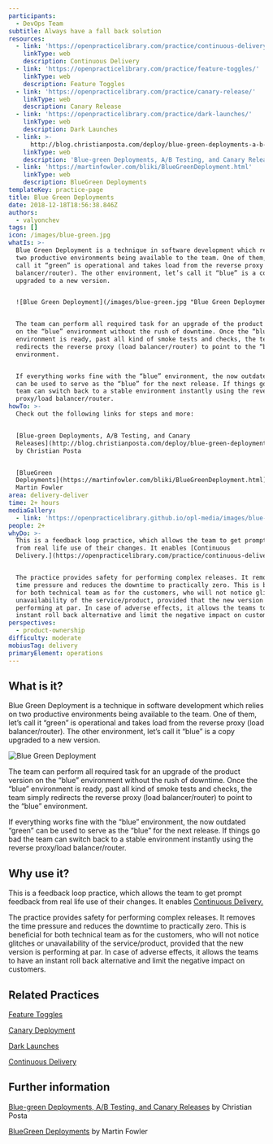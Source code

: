 ```yaml
---
participants:
  - DevOps Team
subtitle: Always have a fall back solution
resources:
  - link: 'https://openpracticelibrary.com/practice/continuous-delivery/'
    linkType: web
    description: Continuous Delivery
  - link: 'https://openpracticelibrary.com/practice/feature-toggles/'
    linkType: web
    description: Feature Toggles
  - link: 'https://openpracticelibrary.com/practice/canary-release/'
    linkType: web
    description: Canary Release
  - link: 'https://openpracticelibrary.com/practice/dark-launches/'
    linkType: web
    description: Dark Launches
  - link: >-
      http://blog.christianposta.com/deploy/blue-green-deployments-a-b-testing-and-canary-releases/
    linkType: web
    description: 'Blue-green Deployments, A/B Testing, and Canary Releases'
  - link: 'https://martinfowler.com/bliki/BlueGreenDeployment.html'
    linkType: web
    description: BlueGreen Deployments
templateKey: practice-page
title: Blue Green Deployments
date: 2018-12-18T18:56:38.846Z
authors:
  - valyonchev
tags: []
icon: /images/blue-green.jpg
whatIs: >-
  Blue Green Deployment is a technique in software development which relies on
  two productive environments being available to the team. One of them, let’s
  call it “green” is operational and takes load from the reverse proxy (load
  balancer/router). The other environment, let’s call it “blue” is a copy
  upgraded to a new version.


  ![Blue Green Deployment](/images/blue-green.jpg "Blue Green Deployment")


  The team can perform all required task for an upgrade of the product version
  on the “blue” environment without the rush of downtime. Once the “blue”
  environment is ready, past all kind of smoke tests and checks, the team simply
  redirects the reverse proxy (load balancer/router) to point to the “blue”
  environment.


  If everything works fine with the “blue” environment, the now outdated “green”
  can be used to serve as the “blue” for the next release. If things go bad the
  team can switch back to a stable environment instantly using the reverse
  proxy/load balancer/router.
howTo: >-
  Check out the following links for steps and more:


  [Blue-green Deployments, A/B Testing, and Canary
  Releases](http://blog.christianposta.com/deploy/blue-green-deployments-a-b-testing-and-canary-releases/)
  by Christian Posta


  [BlueGreen
  Deployments](https://martinfowler.com/bliki/BlueGreenDeployment.html) by
  Martin Fowler
area: delivery-deliver
time: 2+ hours
mediaGallery:
  - link: 'https://openpracticelibrary.github.io/opl-media/images/blue-green.jpg'
people: 2+
whyDo: >-
  This is a feedback loop practice, which allows the team to get prompt feedback
  from real life use of their changes. It enables [Continuous
  Delivery.](https://openpracticelibrary.com/practice/continuous-delivery/)


  The practice provides safety for performing complex releases. It removes the
  time pressure and reduces the downtime to practically zero. This is beneficial
  for both technical team as for the customers, who will not notice glitches or
  unavailability of the service/product, provided that the new version is
  performing at par. In case of adverse effects, it allows the teams to have an
  instant roll back alternative and limit the negative impact on customers.
perspectives:
  - product-ownership
difficulty: moderate
mobiusTag: delivery
primaryElement: operations
---
```

## What is it?

Blue Green Deployment is a technique in software development which relies on two productive environments being available to the team. One of them, let’s call it “green” is operational and takes load from the reverse proxy (load balancer/router). The other environment, let’s call it “blue” is a copy upgraded to a new version.

![Blue Green Deployment](/images/blue-green.jpg "Blue Green Deployment")

The team can perform all required task for an upgrade of the product version on the “blue” environment without the rush of downtime. Once the “blue” environment is ready, past all kind of smoke tests and checks, the team simply redirects the reverse proxy (load balancer/router) to point to the “blue” environment.

If everything works fine with the “blue” environment, the now outdated “green” can be used to serve as the “blue” for the next release. If things go bad the team can switch back to a stable environment instantly using the reverse proxy/load balancer/router.

## Why use it?

This is a feedback loop practice, which allows the team to get prompt feedback from real life use of their changes. It enables [Continuous Delivery.](https://openpracticelibrary.com/practice/continuous-delivery/)

The practice provides safety for performing complex releases. It removes the time pressure and reduces the downtime to practically zero. This is beneficial for both technical team as for the customers, who will not notice glitches or unavailability of the service/product, provided that the new version is performing at par. In case of adverse effects, it allows the teams to have an instant roll back alternative and limit the negative impact on customers.

## Related Practices

[Feature Toggles](https://openpracticelibrary.com/practice/feature-toggles/)

[Canary Deployment ](https://openpracticelibrary.com/practice/canary-release/)

[Dark Launches](https://openpracticelibrary.com/practice/dark-launches/)

[Continuous Delivery](https://openpracticelibrary.com/practice/continuous-delivery/)

## Further information

[Blue-green Deployments, A/B Testing, and Canary Releases](http://blog.christianposta.com/deploy/blue-green-deployments-a-b-testing-and-canary-releases/) by Christian Posta

[BlueGreen Deployments](https://martinfowler.com/bliki/BlueGreenDeployment.html) by Martin Fowler
